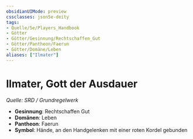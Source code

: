 ```yaml
---
obsidianUIMode: preview
cssclasses: json5e-deity
tags:
- Quelle/5e/Players_Handbook
- Götter
- Götter/Gesinnung/Rechtschaffen_Gut
- Götter/Pantheon/Faerun
- Götter/Domäne/Leben
aliases: ["Ilmater"]
---
```

# llmater, Gott der Ausdauer
*Quelle: SRD / Grundregelwerk* 

- **Gesinnung**: Rechtschaffen Gut
- **Domänen**: Leben
- **Pantheon**: Faerun
- **Symbol**: Hände, an den Handgelenken mit einer roten Kordel gebunden